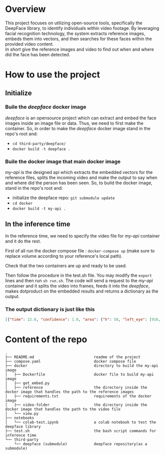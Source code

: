 # Overview
This project focuses on utilizing open-source tools, specifically the DeepFace library, to identify individuals within video footage. By leveraging facial recognition technology, the system extracts reference images, embeds them into vectors, and then searches for these faces within the provided video content.<br>
_In short_ give the reference images and video to find out when and where did the face has been detected.

# How to use the project
## Initialize
### Buile the _deepface_ docker image
_deepface_ is an opensource project which can extract and embed the face images inside an image file or data. Thus, we need to first make the container. So, in order to make the _deepface_ docker image stand in the repo's root and:
- `cd third-party/deepface/`
- `docker build -t deepface .`

### Buile the docker image that main docker image
_my-api_ is the designed api which extracts the embedded vectors for the reference files, splits the incoming video and make the output to say when and where did the person has been seen. So, to build the docker image, stand in the repo's root and:
- initialize the deepface repo: `git submodule update`
- `cd docker`
- `docker build -t my-api .`


## In the inference time
In the reference time, we need to specify the video file for _my-api_ container and it do the rest.

First of all run the docker compose file : `docker-compose up` (make sure to replace volume according to your reference's local path).

Check that the two containers are up and ready to be used.

Then follow the procedure in the test.sh file. You may modify the `export` lines and then run `sh run.sh`. The code will send a request to the _my-api_ container and it splits the video into frames, feeds it into the _deepface_, makes dotproduct on the embedded results and returns a dictionary as the output.


### The output dictionary is just like this
```json
[{"time": 22.0, "confidence": 1.0, "area": {"h": 58, "left_eye": [916, 194], "right_eye": [936, 195], "w": 43, "x": 903, "y": 172}, "dot_product": 83.38889444312156}, ...]
```

# Content of the repo
```
.
├── README.md                           readme of the project
├── compose.yaml                        docker compose file
├── docker                              directory to build the my-api image
│   ├── Dockerfile                      docker file to build my-api image
│   ├── get_embed.py
│   ├── reference                       the directory inside the docker image that handles the path to the reference images
│   ├── requirements.txt                requirements of the docker image
│   ├── video-folder                    the directory inside the docker image that handles the path to the video file
│   └── view.py
├── notebooks
│   └── colab-test.ipynb                a colab notebook to test the deepface library
├── test.sh                             the bash script commands for inference time
└── third-party
    └── deepface (submodule)            deepface repository(as a submodule)
```